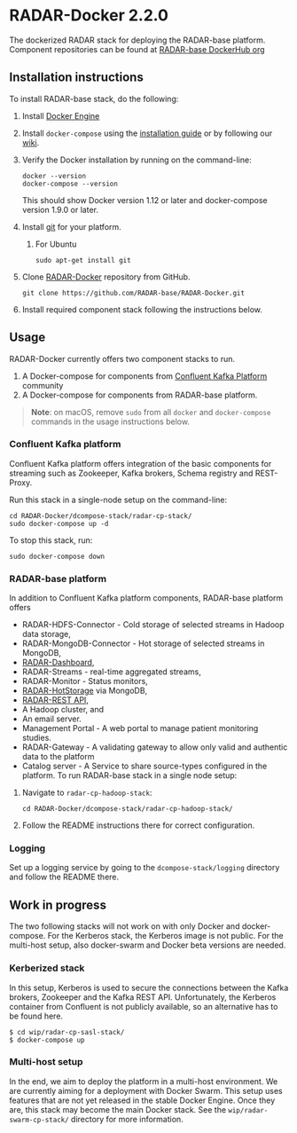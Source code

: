 # RADAR-Docker 2.2.0


The dockerized RADAR stack for deploying the RADAR-base platform. Component repositories can be found at [RADAR-base DockerHub org](https://hub.docker.com/u/radarbase/dashboard/)

## Installation instructions 
To install RADAR-base stack, do the following: 

1. Install [Docker Engine](https://docs.docker.com/engine/installation/)
2. Install `docker-compose` using the [installation guide](https://docs.docker.com/compose/install/) or by following our [wiki](https://github.com/RADAR-base/RADAR-Docker/wiki/How-to-set-up-docker-on-ubuntu#install-docker-compose).
3. Verify the Docker installation by running on the command-line:

    ```shell
    docker --version
    docker-compose --version
    ```
    This should show Docker version 1.12 or later and docker-compose version 1.9.0 or later.
4. Install [git](https://git-scm.com/book/en/v2/Getting-Started-Installing-Git) for your platform.
    1. For Ubuntu

        ```shell
        sudo apt-get install git
        ```
	
5. Clone [RADAR-Docker](https://github.com/RADAR-base/RADAR-Docker) repository from GitHub.

    ```shell
    git clone https://github.com/RADAR-base/RADAR-Docker.git
    ```

6. Install required component stack following the instructions below.

## Usage

RADAR-Docker currently offers two component stacks to run.

1. A Docker-compose for components from [Confluent Kafka Platform](http://docs.confluent.io/3.1.0/) community 
2. A Docker-compose for components from RADAR-base platform.

> **Note**: on macOS, remove `sudo` from all `docker` and `docker-compose` commands in the usage instructions below.

### Confluent Kafka platform
Confluent Kafka platform offers integration of the basic components for streaming such as Zookeeper, Kafka brokers, Schema registry and REST-Proxy. 

Run this stack in a single-node setup on the command-line:

```shell
cd RADAR-Docker/dcompose-stack/radar-cp-stack/
sudo docker-compose up -d
```

To stop this stack, run:

```shell
sudo docker-compose down
```

### RADAR-base platform

In addition to Confluent Kafka platform components, RADAR-base platform offers

* RADAR-HDFS-Connector - Cold storage of selected streams in Hadoop data storage,
* RADAR-MongoDB-Connector - Hot storage of selected streams in MongoDB,
* [RADAR-Dashboard](https://github.com/RADAR-base/RADAR-Dashboard),
* RADAR-Streams - real-time aggregated streams,
* RADAR-Monitor - Status monitors,
* [RADAR-HotStorage](https://github.com/RADAR-base/RADAR-HotStorage) via MongoDB, 
* [RADAR-REST API](https://github.com/RADAR-base/RADAR-RestApi),
* A Hadoop cluster, and
* An email server.
* Management Portal - A web portal to manage patient monitoring studies.
* RADAR-Gateway - A validating gateway to allow only valid and authentic data to the platform
* Catalog server - A Service to share source-types configured in the platform.
To run RADAR-base stack in a single node setup:

1. Navigate to `radar-cp-hadoop-stack`:

    ```shell
    cd RADAR-Docker/dcompose-stack/radar-cp-hadoop-stack/
    ```
2. Follow the README instructions there for correct configuration.

### Logging

Set up a logging service by going to the `dcompose-stack/logging` directory and follow the README there.

## Work in progress

The two following stacks will not work on with only Docker and docker-compose. For the Kerberos stack, the Kerberos image is not public. For the multi-host setup, also docker-swarm and Docker beta versions are needed.

### Kerberized stack

In this setup, Kerberos is used to secure the connections between the Kafka brokers, Zookeeper and the Kafka REST API. Unfortunately, the Kerberos container from Confluent is not publicly available, so an alternative has to be found here.

```shell
$ cd wip/radar-cp-sasl-stack/
$ docker-compose up
```

### Multi-host setup

In the end, we aim to deploy the platform in a multi-host environment. We are currently aiming for a deployment with Docker Swarm. This setup uses features that are not yet released in the stable Docker Engine. Once they are, this stack may become the main Docker stack. See the `wip/radar-swarm-cp-stack/` directory for more information.
